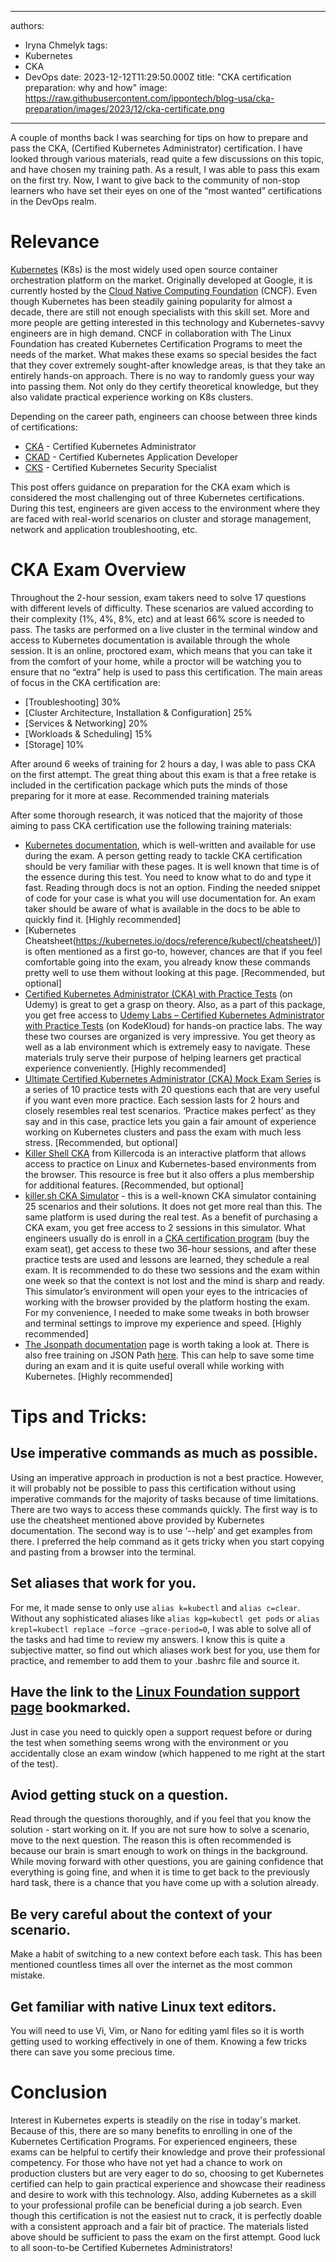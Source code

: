  ---
authors:
- Iryna Chmelyk
tags:
- Kubernetes
- CKA
- DevOps
date: 2023-12-12T11:29:50.000Z
title: "CKA certification preparation: why and how"
image: https://raw.githubusercontent.com/ippontech/blog-usa/cka-preparation/images/2023/12/cka-certificate.png

---


A couple of months back I was searching for tips on how to prepare and pass the CKA, (Certified Kubernetes Administrator) certification. I have looked through various materials, read quite a few discussions on this topic, and have chosen my training path. As a result, I was able to pass this exam on the first try. Now, I want to give back to the community of non-stop learners who have set their eyes on one of the “most wanted” certifications in the DevOps realm.

# Relevance


[Kubernetes](https://kubernetes.io/) (K8s) is the most widely used open source container orchestration platform on the market. Originally developed at Google, it is currently hosted by the [Cloud Native Computing Foundation](https://www.cncf.io/) (CNCF). Even though Kubernetes has been steadily gaining popularity for almost a decade, there are still not enough specialists with this skill set. More and more people are getting interested in this technology and Kubernetes-savvy engineers are in high demand. CNCF in collaboration with The Linux Foundation has created Kubernetes Certification Programs to meet the needs of the market. What makes these exams so special besides the fact that they cover extremely sought-after knowledge areas, is that they take an entirely hands-on approach. There is no way to randomly guess your way into passing them. Not only do they certify theoretical knowledge, but they also validate practical experience working on K8s clusters.

Depending on the career path, engineers can choose between three kinds of certifications:

- [CKA](https://training.linuxfoundation.org/certification/certified-kubernetes-administrator-cka/) - Certified Kubernetes Administrator 
- [CKAD](https://training.linuxfoundation.org/certification/certified-kubernetes-application-developer-ckad/) - Certified Kubernetes Application Developer 
- [CKS](https://training.linuxfoundation.org/certification/certified-kubernetes-security-specialist/) - Certified Kubernetes Security Specialist

This post offers guidance on preparation for the CKA exam which is considered the most challenging out of three Kubernetes certifications. During this test, engineers are given access to the environment where they are faced with real-world scenarios on cluster and storage management, network and application troubleshooting, etc.


# CKA Exam Overview


Throughout the 2-hour session, exam takers need to solve 17 questions with different levels of difficulty. These scenarios are valued according to their complexity (1%, 4%, 8%, etc) and at least 66% score is needed to pass. The tasks are performed on a live cluster in the terminal window and access to Kubernetes documentation is available through the whole session. It is an online, proctored exam, which means that you can take it from the comfort of your home, while a proctor will be watching you to ensure that no “extra” help is used to pass this certification. The main areas of focus in the CKA certification are:

- [Troubleshooting] 30%
- [Cluster Architecture, Installation & Configuration] 25%
- [Services & Networking] 20%
- [Workloads & Scheduling] 15%
- [Storage] 10%

After around 6 weeks of training for 2 hours a day, I was able to pass CKA on the first attempt. The great thing about this exam is that a free retake is included in the certification package which puts the minds of those preparing for it more at ease.
Recommended training materials

After some thorough research, it was noticed that the majority of those aiming to pass CKA certification use the following training materials:

- [Kubernetes documentation](https://kubernetes.io/), which is well-written and available for use during the exam. A person getting ready to tackle CKA certification should be very familiar with these pages. It is well known that time is of the essence during this test. You need to know what to do and type it fast. Reading through docs is not an option. Finding the needed snippet of code for your case is what you will use documentation for. An exam taker should be aware of what is available in the docs to be able to quickly find it. [Highly recommended]
- [Kubernetes Cheatsheet(https://kubernetes.io/docs/reference/kubectl/cheatsheet/)] is often mentioned as a first go-to, however, chances are that if you feel comfortable going into the exam, you already know these commands pretty well to use them without looking at this page. [Recommended, but optional]
- [Certified Kubernetes Administrator (CKA) with Practice Tests](https://www.udemy.com/course/certified-kubernetes-administrator-with-practice-tests/) (on Udemy) is great to get a grasp on theory. Also, as a part of this package, you get free access to [Udemy Labs – Certified Kubernetes Administrator with Practice Tests](https://kodekloud.com/courses/labs-certified-kubernetes-administrator-with-practice-tests/) (on KodeKloud) for hands-on practice labs. The way these two courses are organized is very impressive. You get theory as well as a lab environment which is extremely easy to navigate. These materials truly serve their purpose of helping learners get practical experience conveniently. [Highly recommended]
- [Ultimate Certified Kubernetes Administrator (CKA) Mock Exam Series](https://kodekloud.com/courses/ultimate-certified-kubernetes-administrator-cka-mock-exam/) is a series of 10 practice tests with 20 questions each that are very useful if you want even more practice. Each session lasts for 2 hours and closely resembles real test scenarios. ‘Practice makes perfect’ as they say and in this case, practice lets you gain a fair amount of experience working on Kubernetes clusters and pass the exam with much less stress. [Recommended, but optional]
- [Killer Shell CKA](https://killercoda.com/killer-shell-cka) from Killercoda is an interactive platform that allows access to practice on Linux and Kubernetes-based environments from the browser. This resource is free but it also offers a plus membership for additional features. [Recommended, but optional]
- [killer.sh CKA Simulator](https://killer.sh/) - this is a well-known CKA simulator containing 25 scenarios and their solutions. It does not get more real than this. The same platform is used during the real test. As a benefit of purchasing a CKA exam, you get free access to 2 sessions in this simulator. What engineers usually do is enroll in a [CKA certification program](https://training.linuxfoundation.org/certification/certified-kubernetes-administrator-cka/) (buy the exam seat), get access to these two 36-hour sessions, and after these practice tests are used and lessons are learned, they schedule a real exam. It is recommended to do these two sessions and the exam within one week so that the context is not lost and the mind is sharp and ready. This simulator’s environment will open your eyes to the intricacies of working with the browser provided by the platform hosting the exam. For my convenience, I needed to make some tweaks in both browser and terminal settings to improve my experience and speed. [Highly recommended]
- [The Jsonpath documentation](https://kubernetes.io/docs/reference/kubectl/jsonpath/) page is worth taking a look at. There is also free training on JSON Path [here](https://kodekloud.com/courses/json-path-quiz/). This can help to save some time during an exam and it is quite useful overall while working with Kubernetes. [Highly recommended]


# Tips and Tricks:


## Use imperative commands as much as possible.

Using an imperative approach in production is not a best practice. However, it will probably not be possible to pass this certification without using imperative commands for the majority of tasks because of time limitations. There are two ways to access these commands quickly. The first way is to use the cheatsheet mentioned above provided by Kubernetes documentation. The second way is to use ‘--help’ and get examples from there. I preferred the help command as it gets tricky when you start copying and pasting from a browser into the terminal.

## Set aliases that work for you.

For me, it made sense to only use `alias k=kubectl` and `alias c=clear`. Without any sophisticated aliases like `alias kgp=kubectl get pods` or `alias krepl=kubectl replace –force –grace-period=0`, I was able to solve all of the tasks and had time to review my answers. I know this is quite a subjective matter, so find out which aliases work best for you, use them for practice, and remember to add them to your .bashrc file and source it.

## Have the link to the [Linux Foundation support page](https://jira.linuxfoundation.org/plugins/servlet/desk) bookmarked.

Just in case you need to quickly open a support request before or during the test when something seems wrong with the environment or you accidentally close an exam window (which happened to me right at the start of the test).

## Aviod getting stuck on a question.

Read through the questions thoroughly, and if you feel that you know the solution - start working on it. If you are not sure how to solve a scenario, move to the next question. The reason this is often recommended is because our brain is smart enough to work on things in the background. While moving forward with other questions, you are gaining confidence that everything is going fine, and when it is time to get back to the previously hard task, there is a chance that you have come up with a solution already.

## Be very careful about the context of your scenario.

Make a habit of switching to a new context before each task. This has been mentioned countless times all over the internet as the most common mistake.

## Get familiar with native Linux text editors.

You will need to use Vi, Vim, or Nano for editing yaml files so it is worth getting used to working effectively in one of them. Knowing a few tricks there can save you some precious time. 


# Conclusion

Interest in Kubernetes experts is steadily on the rise in today's market. Because of this, there are so many benefits to enrolling in one of the Kubernetes Certification Programs. For experienced engineers, these exams can be helpful to certify their knowledge and prove their professional competency. For those who have not yet had a chance to work on production clusters but are very eager to do so, choosing to get Kubernetes certified can help to gain practical experience and showcase their readiness and desire to work with this technology. Also, adding Kubernetes as a skill to your professional profile can be beneficial during a job search.
Even though this certification is not the easiest nut to crack, it is perfectly doable with a consistent approach and a fair bit of practice. The materials listed above should be sufficient to pass the exam on the first attempt. 
Good luck to all soon-to-be Certified Kubernetes Administrators!

